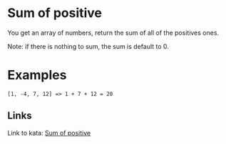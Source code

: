 # Sum of positive

You get an array of numbers, return the sum of all of the positives ones.

Note: if there is nothing to sum, the sum is default to 0.

# Examples

```
[1, -4, 7, 12] => 1 + 7 + 12 = 20
```

## Links

Link to kata: [Sum of positive](https://www.codewars.com/kata/5715eaedb436cf5606000381)